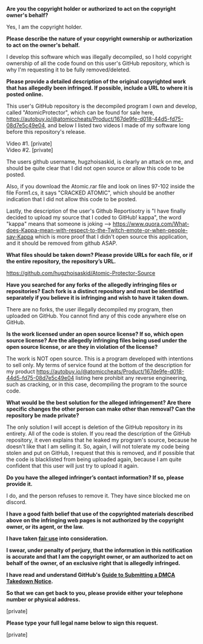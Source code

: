 **Are you the copyright holder or authorized to act on the copyright owner's behalf?**

Yes, I am the copyright holder.

**Please describe the nature of your copyright ownership or authorization to act on the owner's behalf.**

I develop this software which was illegally decompiled, so I hold copyright ownership of all the code found on this user's GitHub repository, which is why I'm requesting it to be fully removed/deleted.

**Please provide a detailed description of the original copyrighted work that has allegedly been infringed. If possible, include a URL to where it is posted online.**

This user's GitHub repository is the decompiled program I own and develop, called "AtomicProtector", which can be found for sale here, https://autobuy.io/@atomiccheats/Product/167de9fe-d018-44d5-fd75-08d7e5c49e04, and below I listed two videos I made of my software long before this repository's release.

Video #1. [private]  
Video #2. [private]

The users github username, hugzhoisaskid, is clearly an attack on me, and should be quite clear that I did not open source or allow this code to be posted.

Also, if you download the Atomic.rar file and look on lines 97-102 inside the file Form1.cs, it says "CRACKED ATOMIC", which should be another indication that I did not allow this code to be posted.

Lastly, the description of the user's Github Reportisotry is "I have finally decided to upload my source that I coded to GitHub! kappa", the word "kappa" means that someone is joking --> https://www.quora.com/What-does-Kappa-mean-with-respect-to-the-Twitch-emote-or-when-people-say-Kappa which is more proof that I didn't open source this application, and it should be removed from github ASAP.

**What files should be taken down? Please provide URLs for each file, or if the entire repository, the repository’s URL.**

https://github.com/hugzhoisaskid/Atomic-Protector-Source

**Have you searched for any forks of the allegedly infringing files or repositories? Each fork is a distinct repository and must be identified separately if you believe it is infringing and wish to have it taken down.**

There are no forks, the user illegally decompiled my program, then uploaded on GitHub. You cannot find any of this code anywhere else on GitHub.

**Is the work licensed under an open source license? If so, which open source license? Are the allegedly infringing files being used under the open source license, or are they in violation of the license?**

The work is NOT open source. This is a program developed with intentions to sell only. My terms of service found at the bottom of the description for my product https://autobuy.io/@atomiccheats/Product/167de9fe-d018-44d5-fd75-08d7e5c49e04 listing here prohibit any reverse engineering, such as cracking, or in this case, decompiling the program to the source code.

**What would be the best solution for the alleged infringement? Are there specific changes the other person can make other than removal? Can the repository be made private?**

The only solution I will accept is deletion of the GitHub repository in its entirety. All of the code is stolen. If you read the description of the GitHub repository, it even explains that he leaked my program's source, because he doesn't like that I am selling it. So, again, I will not tolerate my code being stolen and put on GitHub, I request that this is removed, and if possible that the code is blacklisted from being uploaded again, because I am quite confident that this user will just try to upload it again.

**Do you have the alleged infringer’s contact information? If so, please provide it.**

I do, and the person refuses to remove it. They have since blocked me on discord.

**I have a good faith belief that use of the copyrighted materials described above on the infringing web pages is not authorized by the copyright owner, or its agent, or the law.**

**I have taken <a href="https://www.lumendatabase.org/topics/22">fair use</a> into consideration.**

**I swear, under penalty of perjury, that the information in this notification is accurate and that I am the copyright owner, or am authorized to act on behalf of the owner, of an exclusive right that is allegedly infringed.**

**I have read and understand GitHub's <a href="https://help.github.com/articles/guide-to-submitting-a-dmca-takedown-notice/">Guide to Submitting a DMCA Takedown Notice</a>.**

**So that we can get back to you, please provide either your telephone number or physical address.**

[private]

**Please type your full legal name below to sign this request.**

[private]
